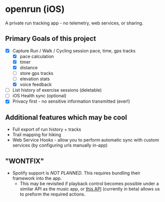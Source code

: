 # openrun (iOS)
A private run tracking app - no telemetry, web services, or sharing.

## Primary Goals of this project
- [x] Capture Run / Walk / Cycling session pace, time, gps tracks
  - [x] pace calculation
  - [x] timer
  - [x] distance
  - [ ] store gps tracks
  - [ ] elevation stats
  - [x] voice feedback
- [ ] List history of exercise sessions (deletable)
- [ ] iOS Health sync (optional)
- [x] Privacy first - no sensitive information transmitted (ever!)

## Additional features which may be cool
- Full export of run history + tracks
- Trail mapping for hiking
- Web Service Hooks - allow you to perform automatic sync with custom services (by configuring urls manually in-app)

## "WONTFIX"
- Spotify support is *NOT PLANNED*. This requires bundling their framework into the app.
  - This may be revisited if playback control becomes possible under a similar API as the music app, or [this API](https://developer.spotify.com/documentation/web-api/reference/player/skip-users-playback-to-next-track/) (currently in beta) allows us to preform the required actions.
  
